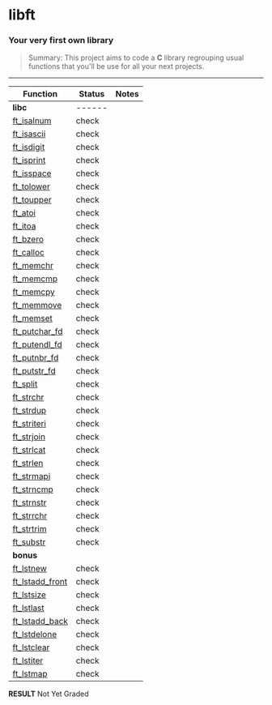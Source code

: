 # libft

### Your very first own library

>Summary: This project aims to code a **C** library regrouping usual functions that you'll be use for all your next projects.

---

| Function      | Status    | Notes		|
|---------------|-----------|-----------|
| **libc**    | ------	|
| [ft_isalnum](https://github.com/TeriyakisaurusRex/42School/blob/master/libft/srcs/ft_isalnum.c)       | check     |
| [ft_isascii](https://github.com/TeriyakisaurusRex/42School/blob/master/libft/srcs/ft_isascii.c)       | check     |
| [ft_isdigit](https://github.com/TeriyakisaurusRex/42School/blob/master/libft/srcs/ft_isdigit.c)       | check     |
| [ft_isprint](https://github.com/TeriyakisaurusRex/42School/blob/master/libft/srcs/ft_isprint.c)       | check     |
| [ft_isspace](https://github.com/TeriyakisaurusRex/42School/blob/master/libft/srcs/ft_isspace.c)       | check     |
| [ft_tolower](https://github.com/TeriyakisaurusRex/42School/blob/master/libft/srcs/ft_tolower.c)       | check     |
| [ft_toupper](https://github.com/TeriyakisaurusRex/42School/blob/master/libft/srcs/ft_toupper.c)       | check     |
| [ft_atoi](https://github.com/TeriyakisaurusRex/42School/blob/master/libft/srcs/ft_atoi.c)             | check     | 
| [ft_itoa](https://github.com/TeriyakisaurusRex/42School/blob/master/libft/srcs/ft_itoa.c)             | check     | 
| [ft_bzero](https://github.com/TeriyakisaurusRex/42School/blob/master/libft/srcs/ft_bzero.c)           | check     |
| [ft_calloc](https://github.com/TeriyakisaurusRex/42School/blob/master/libft/srcs/ft_calloc.c)         | check     |
| [ft_memchr](https://github.com/TeriyakisaurusRex/42School/blob/master/libft/srcs/ft_memchr.c)         | check     |
| [ft_memcmp](https://github.com/TeriyakisaurusRex/42School/blob/master/libft/srcs/ft_memcmp.c)         | check     |
| [ft_memcpy](https://github.com/TeriyakisaurusRex/42School/blob/master/libft/srcs/ft_memcpy.c)         | check     |
| [ft_memmove](https://github.com/TeriyakisaurusRex/42School/blob/master/libft/srcs/ft_memmove.c)       | check     |
| [ft_memset](https://github.com/TeriyakisaurusRex/42School/blob/master/libft/srcs/ft_memset.c)         | check     |
| [ft_putchar_fd](https://github.com/TeriyakisaurusRex/42School/blob/master/libft/srcs/ft_putchar_fd.c) | check     |
| [ft_putendl_fd](https://github.com/TeriyakisaurusRex/42School/blob/master/libft/srcs/ft_putendl_fd.c) | check     |
| [ft_putnbr_fd](https://github.com/TeriyakisaurusRex/42School/blob/master/libft/srcs/ft_putnbr_fd.c)   | check     | 
| [ft_putstr_fd](https://github.com/TeriyakisaurusRex/42School/blob/master/libft/srcs/ft_putstr_fd.c)   | check     |
| [ft_split](https://github.com/TeriyakisaurusRex/42School/blob/master/libft/srcs/ft_split.c)           | check     | 
| [ft_strchr](https://github.com/TeriyakisaurusRex/42School/blob/master/libft/srcs/ft_strchr.c)         | check     | 
| [ft_strdup](https://github.com/TeriyakisaurusRex/42School/blob/master/libft/srcs/ft_strdup.c)         | check     |
| [ft_striteri](https://github.com/TeriyakisaurusRex/42School/blob/master/libft/srcs/ft_striteri.c)     | check     | 
| [ft_strjoin](https://github.com/TeriyakisaurusRex/42School/blob/master/libft/srcs/ft_strjoin.c)       | check     |
| [ft_strlcat](https://github.com/TeriyakisaurusRex/42School/blob/master/libft/srcs/ft_strlcat.c)       | check     |
| [ft_strlen](https://github.com/TeriyakisaurusRex/42School/blob/master/libft/srcs/ft_strlen.c)         | check     |
| [ft_strmapi](https://github.com/TeriyakisaurusRex/42School/blob/master/libft/srcs/ft_strmapi.c)       | check     | 
| [ft_strncmp](https://github.com/TeriyakisaurusRex/42School/blob/master/libft/srcs/ft_strncmp.c)       | check     |
| [ft_strnstr](https://github.com/TeriyakisaurusRex/42School/blob/master/libft/srcs/ft_strnstr.c)       | check     | 
| [ft_strrchr](https://github.com/TeriyakisaurusRex/42School/blob/master/libft/srcs/ft_strrchr.c)       | check     |
| [ft_strtrim](https://github.com/TeriyakisaurusRex/42School/blob/master/libft/srcs/ft_strtrim.c)       | check     |
| [ft_substr](https://github.com/TeriyakisaurusRex/42School/blob/master/libft/srcs/ft_substr.c)         | check     | 
| **bonus**     |
| [ft_lstnew](https://github.com/TeriyakisaurusRex/42School/blob/master/libft/srcs/ft_lstnew.c)         | check     | 
| [ft_lstadd_front](https://github.com/TeriyakisaurusRex/42School/blob/master/libft/srcs/ft_lstadd_front.c)| check     | 
| [ft_lstsize](https://github.com/TeriyakisaurusRex/42School/blob/master/libft/srcs/ft_lstsize.c)         | check     | 
| [ft_lstlast](https://github.com/TeriyakisaurusRex/42School/blob/master/libft/srcs/ft_lstlast.c)         | check     | 
| [ft_lstadd_back](https://github.com/TeriyakisaurusRex/42School/blob/master/libft/srcs/ft_lstadd_back.c) | check     | 
| [ft_lstdelone](https://github.com/TeriyakisaurusRex/42School/blob/master/libft/srcs/ft_lstdelone.c)     | check     | 
| [ft_lstclear](https://github.com/TeriyakisaurusRex/42School/blob/master/libft/srcs/ft_lstclear.c)       | check     | 
| [ft_lstiter](https://github.com/TeriyakisaurusRex/42School/blob/master/libft/srcs/ft_lstiter.c)         | check     | 
| [ft_lstmap](https://github.com/TeriyakisaurusRex/42School/blob/master/libft/srcs/ft_lstmap.c)           | check     | 


**RESULT**
Not Yet Graded
